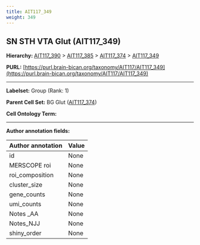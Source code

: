 ```yaml
---
title: AIT117_349
weight: 349
---
```

## SN STH VTA Glut (AIT117_349)
<b>Hierarchy: </b>
[AIT117_390](../AIT117_390) >
[AIT117_385](../AIT117_385) >
[AIT117_374](../AIT117_374) >
[AIT117_349](../AIT117_349)

**PURL:** [https://purl.brain-bican.org/taxonomy/AIT117/AIT117_349](https://purl.brain-bican.org/taxonomy/AIT117/AIT117_349)

---


**Labelset:** Group (Rank: 1)

**Parent Cell Set:** BG Glut ([AIT117_374](../AIT117_374))



**Cell Ontology Term:** 

[MARKER GENES.]: #


---

[TRANSFERRED ANNOTATIONS.]: #


[AUTHOR ANNOTATION FIELDS.]: #


**Author annotation fields:**

| Author annotation | Value |
|-------------------|-------|
|id|None|
|MERSCOPE roi|None|
|roi_composition|None|
|cluster_size|None|
|gene_counts|None|
|umi_counts|None|
|Notes _AA|None|
|Notes_NJJ|None|
|shiny_order|None|
